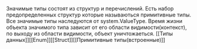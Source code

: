 Значимые типы состоят из структур и перечислений. Есть набор предопределенных структур которые называються примитивные типы. Все значимые типы наследуются от system.ValueType. Время жизни объекта значимого типа зависит от его области видимости(контекст), по выходу из области видимости, объект уничтожаеться.
[[Типы данных]][[Enum]][[Struct]][[Примитивные типы(встроенные)]]